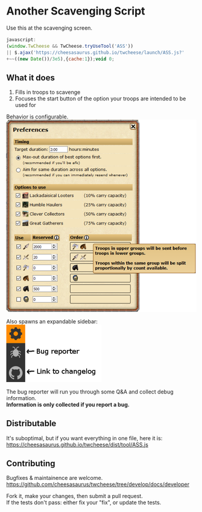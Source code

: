 # Another Scavenging Script

Use this at the scavenging screen. 

```javascript
javascript:
(window.TwCheese && TwCheese.tryUseTool('ASS'))
|| $.ajax('https://cheesasaurus.github.io/twcheese/launch/ASS.js?'
+~~((new Date())/3e5),{cache:1});void 0;
```

## What it does

1. Fills in troops to scavenge
2. Focuses the start button of the option your troops are intended to be used for

Behavior is configurable.\
![preferences](preferences.png)

Also spawns an expandable sidebar:\
![Sidebar](../Sidebar.png)

The bug reporter will run you through some Q&A and collect debug information.\
**Information is only collected if you report a bug.**


## Distributable
It's suboptimal, but if you want everything in one file, here it is:\
https://cheesasaurus.github.io/twcheese/dist/tool/ASS.js

## Contributing
Bugfixes & maintainence are welcome.\
https://github.com/cheesasaurus/twcheese/tree/develop/docs/developer

Fork it, make your changes, then submit a pull request.\
If the tests don't pass: either fix your "fix", or update the tests.
